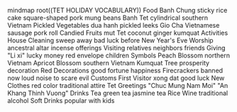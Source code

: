 mindmap
  root((TET HOLIDAY VOCABULARY))
    Food
      Banh Chung
        sticky rice cake
        square-shaped
        pork
        mung beans
      Banh Tet
        cylindrical
        southern Vietnam
      Pickled Vegetables
        dua hanh
        pickled leeks
      Gio Cha
        Vietnamese sausage
        pork roll
      Candied Fruits
        mut Tet
        coconut
        ginger
        kumquat
    Activities
      House Cleaning
        sweep away bad luck
        before New Year's Eve
      Worship
        ancestral altar
        incense
        offerings
      Visiting
        relatives
        neighbors
        friends
      Giving "Li xi"
        lucky money
        red envelope
        children
    Symbols
      Peach Blossom
        northern Vietnam
      Apricot Blossom
        southern Vietnam
      Kumquat Tree
        prosperity
        decoration
      Red Decorations
        good fortune
        happiness
      Firecrackers
        banned now
        loud noise to scare evil
    Customs
      First Visitor
        xong dat
        good luck
      New Clothes
        red color
        traditional attire
      Tet Greetings
        "Chuc Mung Nam Moi"
        "An Khang Thinh Vuong"
    Drinks
      Tea
        green tea
        jasmine tea
      Rice Wine
        traditional alcohol
      Soft Drinks
        popular with kids